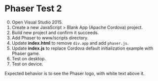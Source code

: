 # Phaser Test 2

0. Open Visual Studio 2015.
1. Create a new JavaScript > Blank App (Apache Cordova) project.
2. Build new project and confirm it succeeds.
3. Add Phaser to www/scripts directory.
4. Update **index.html** to remove `div.app` and add `phaser.js`.
5. Update **index.js** to replace Cordova default initialization example with Phaser game.
6. Test on desktop.
7. Test on device.

Expected behavior is to see the Phaser logo, with white text above it.
